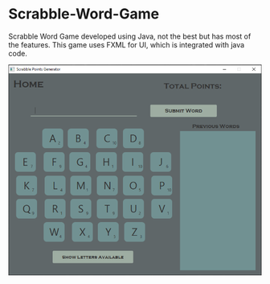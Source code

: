 # Scrabble-Word-Game

Scrabble Word Game developed using Java, not the best but has most of the features.
This game uses FXML for UI, which is integrated with java code.

![GitHub Logo](/screenshots/Scrabble.png)
